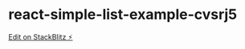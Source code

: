 # react-simple-list-example-cvsrj5

[Edit on StackBlitz ⚡️](https://stackblitz.com/edit/react-simple-list-example-cvsrj5)